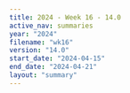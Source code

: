 ```yaml
---
title: 2024 - Week 16 - 14.0
active_nav: summaries
year: "2024"
filename: "wk16"
version: "14.0"
start_date: "2024-04-15"
end_date: "2024-04-21"
layout: "summary"
---
```

